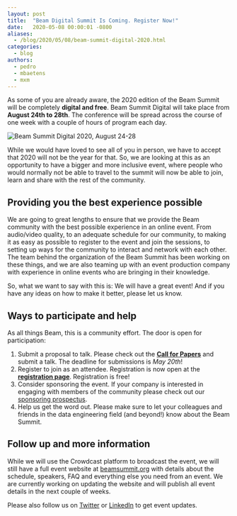 ```yaml
---
layout: post
title:  "Beam Digital Summit Is Coming. Register Now!"
date:   2020-05-08 00:00:01 -0800
aliases:
  - /blog/2020/05/08/beam-summit-digital-2020.html
categories: 
  - blog
authors:
  - pedro
  - mbaetens
  - mxm
---
```

<!--
Licensed under the Apache License, Version 2.0 (the "License");
you may not use this file except in compliance with the License.
You may obtain a copy of the License at
http://www.apache.org/licenses/LICENSE-2.0
Unless required by applicable law or agreed to in writing, software
distributed under the License is distributed on an "AS IS" BASIS,
WITHOUT WARRANTIES OR CONDITIONS OF ANY KIND, either express or implied.
See the License for the specific language governing permissions and
limitations under the License.
-->

As some of you are already aware, the 2020 edition of the Beam Summit will be completely **digital and free**. Beam Summit Digital will take place from **August 24th to 28th**. The conference will be spread across the course of one week with a couple of hours of program each day.

<!--more-->

<img class="center-block"
    src="/images/blog/beamsummit/beamsummit-digital-2020.png"
    alt="Beam Summit Digital 2020, August 24-28">

While we would have loved to see all of you in person, we have to accept that 2020 will not be the year for that. So, we are looking at this as an opportunity to have a bigger and more inclusive event, where people who would normally not be able to travel to the summit will now be able to join, learn and share with the rest of the community.

## Providing you the best experience possible

We are going to great lengths to ensure that we provide the Beam community with the best possible experience in an online event. From audio/video quality, to an adequate schedule for our community, to making it as easy as possible to register to the event and join the sessions, to setting up ways for the community to interact and network with each other. The team behind the organization of the Beam Summit has been working on these things, and we are also teaming up with an event production company with experience in online events who are bringing in their knowledge.

So, what we want to say with this is: We will have a great event! And if you have any ideas on how to make it better, please let us know.

## Ways to participate and help

As all things Beam, this is a community effort. The door is open for participation:

1. Submit a proposal to talk. Please check out the **[Call for Papers](https://sessionize.com/beam-digital-summit-2020/)** and submit a talk. The deadline for submissions is _May 20th_!
2. Register to join as an attendee. Registration is now open at the **[registration page](https://crowdcast.io/e/beamsummit)**. Registration is free!
3. Consider sponsoring the event. If your company is interested in engaging with members of the community please check out our [sponsoring prospectus](https://drive.google.com/open?id=1EbijvZKpkWwWyMryLY9sJfyZzZk1k44v).
4. Help us get the word out. Please make sure to let your colleagues and friends in the data engineering field (and beyond!) know about the Beam Summit.

## Follow up and more information

While we will use the Crowdcast platform to broadcast the event, we will still have a full event website at [beamsummit.org](https://beamsummit.org) with details about the schedule, speakers, FAQ and everything else you need from an event. We are currently working on updating the website and will publish all event details in the next couple of weeks.

Please also follow us on [Twitter](https://twitter.com/beamsummit) or [LinkedIn](https://www.linkedin.com/company/beam-summit/) to get event updates.
